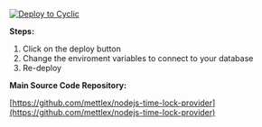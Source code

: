 [![Deploy to Cyclic](https://deploy.cyclic.sh/button.svg)](https://deploy.cyclic.sh/)

**Steps:**

1. Click on the deploy button
2. Change the enviroment variables to connect to your database
3. Re-deploy

**Main Source Code Repository:**

[https://github.com/mettlex/nodejs-time-lock-provider](https://github.com/mettlex/nodejs-time-lock-provider)